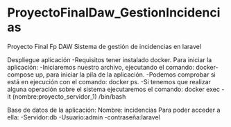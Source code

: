 # ProyectoFinalDaw_GestionIncidencias
Proyecto Final Fp DAW
Sistema de gestión de incidencias en laravel

Despliegue aplicación
-Requisitos tener instalado docker.
Para iniciar la aplicación:
-Iniciaremos nuestro archivo, ejecutando el comando: docker-compose up, para iniciar la pila de la aplicación.
-Podemos comprobar si está en ejecución con el comando: docker ps.
-Si tenemos que realizar alguna operación sobre el sistema ejecutaremos el comando: docker exec -it (nombre:proyecto_servidor_1) /bin/bash

Base de datos de la aplicación:
Nombre: incidencias
Para poder acceder a ella:
-Servidor:db
-Usuario:admin
-contraseña:laravel


